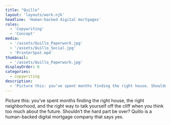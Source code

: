 ```yaml
---
title: "Quillo"
layout: 'layouts/work.njk'
headline: 'Human-backed digital mortgages'
roles: 
  - 'Copywriting'
  - 'Concept'
media: 
  - '/assets/Quillo_Paperwork.jpg'
  - '/assets/Quillo_Social.jpg'
  - 'PrinterSpot.mp4'
thumbnail:
  - '/assets/Quillo_Paperwork.jpg'
displayOrder: 6
categories:
  - copywriting
description:
  - 'Picture this: you’ve spent months finding the right house. Shouldn’t the hard part be over? Quillo is a human-backed digital mortgage company that says yes. '
---
```


Picture this: you’ve spent months finding the right house, the right neighborhood, and the right way to talk yourself off the cliff when you think too much about the future. Shouldn’t the hard part be over? Quillo is a human-backed digital mortgage company that says yes. 